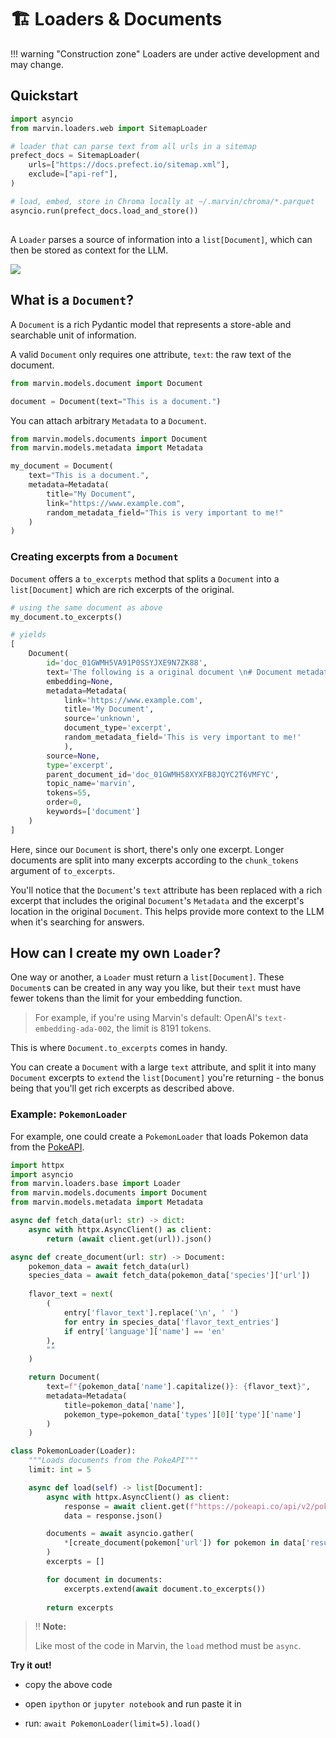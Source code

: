 # 🏗️ Loaders & Documents

!!! warning "Construction zone"
    Loaders are under active development and may change.

## Quickstart 
```python
import asyncio
from marvin.loaders.web import SitemapLoader

# loader that can parse text from all urls in a sitemap
prefect_docs = SitemapLoader(
    urls=["https://docs.prefect.io/sitemap.xml"],
    exclude=["api-ref"],
)

# load, embed, store in Chroma locally at ~/.marvin/chroma/*.parquet
asyncio.run(prefect_docs.load_and_store())
```
## 
A `Loader` parses a source of information into a `list[Document]`, which can then be stored as context for the LLM.


![](loader_diagram.png)


## What is a `Document`?
A `Document` is a rich Pydantic model that represents a store-able and searchable unit of information. 

A valid `Document` only requires one attribute, `text`: the raw text of the document.

```python
from marvin.models.document import Document

document = Document(text="This is a document.")
```

You can attach arbitrary `Metadata` to a `Document`.

```python
from marvin.models.documents import Document
from marvin.models.metadata import Metadata

my_document = Document(
    text="This is a document.",
    metadata=Metadata(
        title="My Document",
        link="https://www.example.com",
        random_metadata_field="This is very important to me!"
    )
)
```

### Creating excerpts from a `Document`
`Document` offers a `to_excerpts` method that splits a `Document` into a `list[Document]` which are rich excerpts of the original.

```python
# using the same document as above
my_document.to_excerpts()

# yields
[
    Document(
        id='doc_01GWMH5VA91P0SSYJXE9N7ZK88',
        text='The following is a original document \n# Document metadata\n        Link: https://www.example.com\nTitle: My Document\nSource: unknown\nDocument_type: original\nRandom_metadata_field: This is very important to me!\n# Excerpt content: This is a document.',
        embedding=None,
        metadata=Metadata(
            link='https://www.example.com',
            title='My Document',
            source='unknown',
            document_type='excerpt',
            random_metadata_field='This is very important to me!'
            ),
        source=None,
        type='excerpt',
        parent_document_id='doc_01GWMH58XYXFB8JQYC2T6VMFYC',
        topic_name='marvin',
        tokens=55,
        order=0,
        keywords=['document']
    )
]
```
Here, since our `Document` is short, there's only one excerpt. Longer documents are split into many excerpts according to the `chunk_tokens` argument of `to_excerpts`.

You'll notice that the `Document`'s `text` attribute has been replaced with a rich excerpt that includes the original `Document`'s `Metadata` and the excerpt's location in the original `Document`. This helps provide more context to the LLM when it's searching for answers.

<!-- 
### **Optional**: Bring your own `embedding`
You'll notice above that the `Document`'s `embedding` attribute is `None`. The Chroma vectorstore will automatically create an embedding for each `Document` when it's stored. However, if you already have an embedding for your `Document`, you can pass it in when you create the `Document`:

```python
from marvin.models.document import Document

my_document = Document(
    text="This is a document.",
    embedding=[0.1, 0.2, 0.3, 0.4, 0.5] # not a real embedding
)
``` 
-->

## How can I create my own `Loader`?

One way or another, a `Loader` must return a `list[Document]`. These `Document`s can be created in any way you like, but their `text` must have fewer tokens than the limit for your embedding function. 

> For example, if you're using Marvin's default: OpenAI's `text-embedding-ada-002`, the limit is 8191 tokens.

This is where `Document.to_excerpts` comes in handy. 

You can create a `Document` with a large `text` attribute, and split it into many `Document` excerpts to `extend` the `list[Document]` you're returning - the bonus being that you'll get rich excerpts as described above.


### **Example: `PokemonLoader`**

For example, one could create a `PokemonLoader` that loads Pokemon data from the [PokeAPI](https://pokeapi.co/).

```python
import httpx
import asyncio
from marvin.loaders.base import Loader
from marvin.models.documents import Document
from marvin.models.metadata import Metadata

async def fetch_data(url: str) -> dict:
    async with httpx.AsyncClient() as client:
        return (await client.get(url)).json()

async def create_document(url: str) -> Document:
    pokemon_data = await fetch_data(url)
    species_data = await fetch_data(pokemon_data['species']['url'])
    
    flavor_text = next(
        (
            entry['flavor_text'].replace('\n', ' ')
            for entry in species_data['flavor_text_entries']
            if entry['language']['name'] == 'en'
        ),
        ""
    )

    return Document(
        text=f"{pokemon_data['name'].capitalize()}: {flavor_text}",
        metadata=Metadata(
            title=pokemon_data['name'],
            pokemon_type=pokemon_data['types'][0]['type']['name']
        )
    )

class PokemonLoader(Loader):
    """Loads documents from the PokeAPI"""
    limit: int = 5

    async def load(self) -> list[Document]:
        async with httpx.AsyncClient() as client:
            response = await client.get(f"https://pokeapi.co/api/v2/pokemon?limit={self.limit}")
            data = response.json()

        documents = await asyncio.gather(
            *[create_document(pokemon['url']) for pokemon in data['results']]
        )
        excerpts = []

        for document in documents:
            excerpts.extend(await document.to_excerpts())
        
        return excerpts
```
> ‼️ **Note:**
>
> Like most of the code in Marvin, the `load` method must be `async`.


**Try it out!**
- copy the above code

- open `ipython` or `jupyter notebook` and run paste it in

- run: `await PokemonLoader(limit=5).load()`

